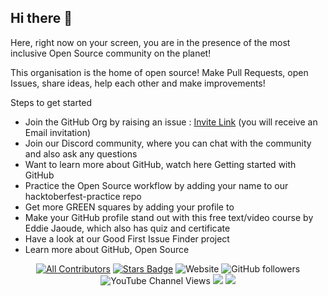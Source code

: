 ## Hi there 👋

Here, right now on your screen, you are in the presence of the most inclusive Open Source community on the planet!<br>

This organisation is the home of open source! Make Pull Requests, open Issues, share ideas, help each other and make improvements!<br>

Steps to get started<br>
- Join the  GitHub Org by raising an issue : [Invite Link](https://github.com/Recode-Hive/Support/issues/new?assignees=&labels=invite+me+to+the+community&projects=&template=invitation.yml&title=Please+invite+me+to+the+Recode-Hive+GitHub+Community+Organization) (you will receive an Email invitation)<br>
- Join our Discord community, where you can chat with the community and also ask any questions<br>
- Want to learn more about GitHub, watch here Getting started with GitHub<br>
- Practice the Open Source workflow by adding your name to our hacktoberfest-practice repo <br>
- Get more GREEN squares by adding your profile to<br>
- Make your GitHub profile stand out with this free text/video course by Eddie Jaoude, which also has quiz and certificate<br>
- Have a look at our Good First Issue Finder project<br>
- Learn more about GitHub, Open Source <br>


<div align="center">
  
<!-- ALL-CONTRIBUTORS-BADGE:START - Do not remove or modify this section -->

[![All Contributors](https://img.shields.io/badge/all_contributors-1-orange.svg?style=flat-square)](#contributors-)
<a href="https://github.com/GSSoC24/stargazers"><img src="https://img.shields.io/github/stars/GSSoC24" alt="Stars Badge"/></a>
![Website](https://img.shields.io/website?url=https%3A%2F%2Fgssoc.girlscript.tech%2F)
![GitHub followers](https://img.shields.io/github/followers/GSSoC24)
![YouTube Channel Views](https://img.shields.io/youtube/channel/views/UCBOlJtDcWNh0aUkS2CfI8Aw)
<a href=""><img src="https://discord.com/api/guilds/1231112132595028008/widget.png?style=shield"></a>
[![](https://visitcount.itsvg.in/api?id=contributor-gssoc&label=Profile%20Views&icon=0&pretty=true)](https://visitcount.itsvg.in)
<!-- ALL-CONTRIBUTORS-BADGE:END -->
